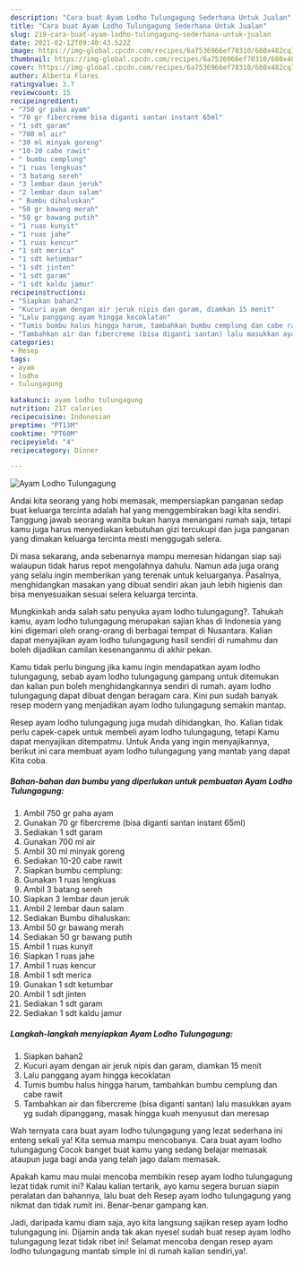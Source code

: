 ```yaml
---
description: "Cara buat Ayam Lodho Tulungagung Sederhana Untuk Jualan"
title: "Cara buat Ayam Lodho Tulungagung Sederhana Untuk Jualan"
slug: 219-cara-buat-ayam-lodho-tulungagung-sederhana-untuk-jualan
date: 2021-02-12T09:40:43.522Z
image: https://img-global.cpcdn.com/recipes/6a7536966ef70310/680x482cq70/ayam-lodho-tulungagung-foto-resep-utama.jpg
thumbnail: https://img-global.cpcdn.com/recipes/6a7536966ef70310/680x482cq70/ayam-lodho-tulungagung-foto-resep-utama.jpg
cover: https://img-global.cpcdn.com/recipes/6a7536966ef70310/680x482cq70/ayam-lodho-tulungagung-foto-resep-utama.jpg
author: Alberta Flores
ratingvalue: 3.7
reviewcount: 15
recipeingredient:
- "750 gr paha ayam"
- "70 gr fibercreme bisa diganti santan instant 65ml"
- "1 sdt garam"
- "700 ml air"
- "30 ml minyak goreng"
- "10-20 cabe rawit"
- " bumbu cemplung"
- "1 ruas lengkuas"
- "3 batang sereh"
- "3 lembar daun jeruk"
- "2 lembar daun salam"
- " Bumbu dihaluskan"
- "50 gr bawang merah"
- "50 gr bawang putih"
- "1 ruas kunyit"
- "1 ruas jahe"
- "1 ruas kencur"
- "1 sdt merica"
- "1 sdt ketumbar"
- "1 sdt jinten"
- "1 sdt garam"
- "1 sdt kaldu jamur"
recipeinstructions:
- "Siapkan bahan2"
- "Kucuri ayam dengan air jeruk nipis dan garam, diamkan 15 menit"
- "Lalu panggang ayam hingga kecoklatan"
- "Tumis bumbu halus hingga harum, tambahkan bumbu cemplung dan cabe rawit"
- "Tambahkan air dan fibercreme (bisa diganti santan) lalu masukkan ayam yg sudah dipanggang, masak hingga kuah menyusut dan meresap"
categories:
- Resep
tags:
- ayam
- lodho
- tulungagung

katakunci: ayam lodho tulungagung 
nutrition: 217 calories
recipecuisine: Indonesian
preptime: "PT13M"
cooktime: "PT60M"
recipeyield: "4"
recipecategory: Dinner

---
```



![Ayam Lodho Tulungagung](https://img-global.cpcdn.com/recipes/6a7536966ef70310/680x482cq70/ayam-lodho-tulungagung-foto-resep-utama.jpg)

Andai kita seorang yang hobi memasak, mempersiapkan panganan sedap buat keluarga tercinta adalah hal yang menggembirakan bagi kita sendiri. Tanggung jawab seorang  wanita bukan hanya menangani rumah saja, tetapi kamu juga harus menyediakan kebutuhan gizi tercukupi dan juga panganan yang dimakan keluarga tercinta mesti menggugah selera.

Di masa  sekarang, anda sebenarnya mampu memesan hidangan siap saji walaupun tidak harus repot mengolahnya dahulu. Namun ada juga orang yang selalu ingin memberikan yang terenak untuk keluarganya. Pasalnya, menghidangkan masakan yang dibuat sendiri akan jauh lebih higienis dan bisa menyesuaikan sesuai selera keluarga tercinta. 



Mungkinkah anda salah satu penyuka ayam lodho tulungagung?. Tahukah kamu, ayam lodho tulungagung merupakan sajian khas di Indonesia yang kini digemari oleh orang-orang di berbagai tempat di Nusantara. Kalian dapat menyajikan ayam lodho tulungagung hasil sendiri di rumahmu dan boleh dijadikan camilan kesenanganmu di akhir pekan.

Kamu tidak perlu bingung jika kamu ingin mendapatkan ayam lodho tulungagung, sebab ayam lodho tulungagung gampang untuk ditemukan dan kalian pun boleh menghidangkannya sendiri di rumah. ayam lodho tulungagung dapat dibuat dengan beragam cara. Kini pun sudah banyak resep modern yang menjadikan ayam lodho tulungagung semakin mantap.

Resep ayam lodho tulungagung juga mudah dihidangkan, lho. Kalian tidak perlu capek-capek untuk membeli ayam lodho tulungagung, tetapi Kamu dapat menyajikan ditempatmu. Untuk Anda yang ingin menyajikannya, berikut ini cara membuat ayam lodho tulungagung yang mantab yang dapat Kita coba.

<!--inarticleads1-->

##### Bahan-bahan dan bumbu yang diperlukan untuk pembuatan Ayam Lodho Tulungagung:

1. Ambil 750 gr paha ayam
1. Gunakan 70 gr fibercreme (bisa diganti santan instant 65ml)
1. Sediakan 1 sdt garam
1. Gunakan 700 ml air
1. Ambil 30 ml minyak goreng
1. Sediakan 10-20 cabe rawit
1. Siapkan  bumbu cemplung:
1. Gunakan 1 ruas lengkuas
1. Ambil 3 batang sereh
1. Siapkan 3 lembar daun jeruk
1. Ambil 2 lembar daun salam
1. Sediakan  Bumbu dihaluskan:
1. Ambil 50 gr bawang merah
1. Sediakan 50 gr bawang putih
1. Ambil 1 ruas kunyit
1. Siapkan 1 ruas jahe
1. Ambil 1 ruas kencur
1. Ambil 1 sdt merica
1. Gunakan 1 sdt ketumbar
1. Ambil 1 sdt jinten
1. Sediakan 1 sdt garam
1. Sediakan 1 sdt kaldu jamur




<!--inarticleads2-->

##### Langkah-langkah menyiapkan Ayam Lodho Tulungagung:

1. Siapkan bahan2
1. Kucuri ayam dengan air jeruk nipis dan garam, diamkan 15 menit
1. Lalu panggang ayam hingga kecoklatan
1. Tumis bumbu halus hingga harum, tambahkan bumbu cemplung dan cabe rawit
1. Tambahkan air dan fibercreme (bisa diganti santan) lalu masukkan ayam yg sudah dipanggang, masak hingga kuah menyusut dan meresap




Wah ternyata cara buat ayam lodho tulungagung yang lezat sederhana ini enteng sekali ya! Kita semua mampu mencobanya. Cara buat ayam lodho tulungagung Cocok banget buat kamu yang sedang belajar memasak ataupun juga bagi anda yang telah jago dalam memasak.

Apakah kamu mau mulai mencoba membikin resep ayam lodho tulungagung lezat tidak rumit ini? Kalau kalian tertarik, ayo kamu segera buruan siapin peralatan dan bahannya, lalu buat deh Resep ayam lodho tulungagung yang nikmat dan tidak rumit ini. Benar-benar gampang kan. 

Jadi, daripada kamu diam saja, ayo kita langsung sajikan resep ayam lodho tulungagung ini. Dijamin anda tak akan nyesel sudah buat resep ayam lodho tulungagung lezat tidak ribet ini! Selamat mencoba dengan resep ayam lodho tulungagung mantab simple ini di rumah kalian sendiri,ya!.

